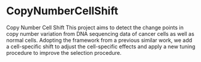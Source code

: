 # CopyNumberCellShift
Copy Number Cell Shift
This project aims to detect the change points in copy number variation from DNA sequencing data of cancer cells as well as normal cells. Adopting the framework from a previous similar work, we add a cell-specific shift to adjust the cell-specific effects and apply a new tuning procedure to improve the selection procedure. 
